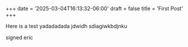 +++
date = '2025-03-04T16:13:32-06:00'
draft = false
title = 'First Post'
+++

Here is a test
yadadadada
jdwidh
sdiagiwkbdjnku

signed eric